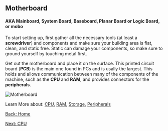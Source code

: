 ## Motherboard
#### AKA Mainboard, System Board, Baseboard, Planar Board or Logic Board, or mobo

To start setting up, first gather all the necessary tools (at least a **screwdriver**) and components and make sure your building area is flat, clean, and static free. Static can damage your components, so make sure to ground yourself by touching metal first.

Get out the motherboard and place it on the surface. This printed circuit board (**PCB**) is the main one found in PCs and is usally the largest. This holds and allows communication between many of the components of the machine, such as the **CPU** and **RAM**, and provides connectors for the **peripherals**.

![Motherboard](https://static1.howtogeekimages.com/wordpress/wp-content/uploads/2024/04/a-budget-motherboard.png?q=70&fit=crop&w=1100&h=618&dpr=1)

Learn More about: [CPU](CPU.md), [RAM](RAM.md), [Storage](Storage.md), [Peripherals](Peripherals.md)

[Back: Home](README.md)

[Next: CPU](CPU.md)
